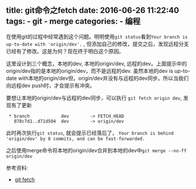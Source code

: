 title: git命令之fetch
date: 2016-06-26 11:22:40
tags: 
    - git 
    - merge
categories:
    - 编程
---
在使用git的过程中经常遇到这个问题。明明使用`git status`看到`Your branch is up-to-date with 'origin/dev'.` , 但添加自己的修改，提交之后，发现远程分支已经有了修改。这是为何？现在终于明白这个原因。


这里设计到三个概念，本地的dev, 本地的origin/dev, 远程的dev。上面提示中的origin/dev指的是本地的origin/dev，而不是远程的dev. 虽然本地的dev is up-to-date with本地的origin/dev但，origin/dev并没有与远程的dev同步。所以当我们向远程dev push时，才会提示有冲突。

要想让本地的origin/dev与远程的dev同步，可以执行 `git fetch origin dev`, 发现有了更新

```
 * branch            dev        -> FETCH_HEAD
   078c7d1..d71d504  dev        -> origin/dev
```

此时再次执行`git status`, 就会提示已经落后了， `Your branch is behind 'origin/dev' by 8 commits, and can be fast-forwarded.` 

之后使用merge命令将本地的origin/dev合并到本地的dev中`git merge --no-ff origin/dev`

参考资料:
* [git fetch](https://git-scm.com/docs/git-fetch)
